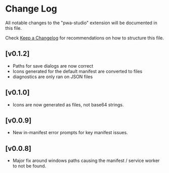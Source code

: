 # Change Log

All notable changes to the "pwa-studio" extension will be documented in this file.

Check [Keep a Changelog](http://keepachangelog.com/) for recommendations on how to structure this file.

## [v0.1.2]

- Paths for save dialogs are now correct
- Icons generated for the default manifest are converted to files
- diagnostics are only ran on JSON files

## [v0.1.0]

- Icons are now generated as files, not base64 strings.

## [v0.0.9]

- New in-manifest error prompts for key manifest issues.

## [v0.0.8]

- Major fix around windows paths causing the manifest / service worker to not be found.
